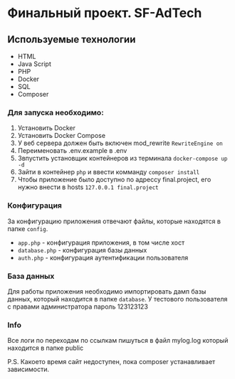 
# Финальный проект. SF-AdTech

## Используемые технологии
* HTML
* Java Script
* PHP
* Docker
* SQL
* Composer

### Для запуска необходимо:
1. Установить Docker
2. Установить Docker Compose
3. У веб сервера должен быть включен mod_rewrite `RewriteEngine on`
6. Переименовать .env.example в .env
4. Звпустить установщик контейнеров из терминала `docker-compose up -d`
5. Зайти в контейнер `php` и ввести комманду `composer install`
7. Чтобы приложение было доступно по адрессу final.project, его нужно внести в hosts `127.0.0.1 final.project`


### Конфигурация

За конфигурацию приложения отвечают файлы, которые находятся в папке `config`.

- `app.php` - конфигурация приложения, в том числе хост
- `database.php` - конфигурация базы данных
- `auth.php` - конфигурация аутентификации пользователя

### База данных

Для работы приложения необходимо импортировать дамп базы данных, который находится в папке `database`.
У тестового пользователя с правами администратора пароль 123123123

### Info
Все логи по переходам по ссылкам пишуться в файл mylog.log который находится в папке public

P.S. Какоето время сайт недоступен, пока composer устанавливает зависимости.
